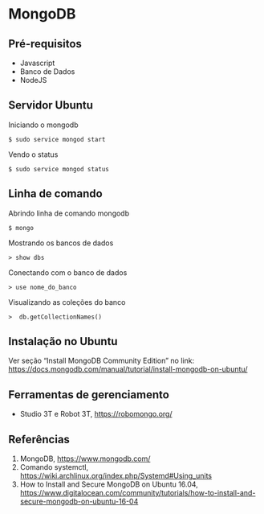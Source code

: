 # MongoDB

## Pré-requisitos
* Javascript
* Banco de Dados 
* NodeJS 

## Servidor Ubuntu
Iniciando o mongodb
```
$ sudo service mongod start
```
Vendo o status 
```
$ sudo service mongod status
```
## Linha de comando 
Abrindo linha de comando mongodb 
```
$ mongo 
```

Mostrando os bancos de dados
```
> show dbs  
```

Conectando com o banco de dados
```
> use nome_do_banco  
```

Visualizando as coleções do banco 
```
>  db.getCollectionNames() 
```
## Instalação no Ubuntu 

Ver seção “Install MongoDB Community Edition” no link: 
https://docs.mongodb.com/manual/tutorial/install-mongodb-on-ubuntu/ 

## Ferramentas de gerenciamento 
* Studio 3T e Robot 3T, https://robomongo.org/  

## Referências 
1. MongoDB, https://www.mongodb.com/
1. Comando systemctl, https://wiki.archlinux.org/index.php/Systemd#Using_units 
1. How to Install and Secure MongoDB on Ubuntu 16.04, https://www.digitalocean.com/community/tutorials/how-to-install-and-secure-mongodb-on-ubuntu-16-04
